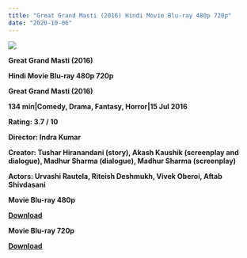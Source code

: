 ```yaml
---
title: "Great Grand Masti (2016) Hindi Movie Blu-ray 480p 720p"
date: "2020-10-06"
---
```


[**![](https://1.bp.blogspot.com/-0UJdxrjvo7o/XuIB0W4HLcI/AAAAAAAADBk/9Y8epSvUrBs5MkZmQ05QFBQlAJ94p6Q7wCLcBGAsYHQ/s1600/gran2.jpg)**](https://1.bp.blogspot.com/-0UJdxrjvo7o/XuIB0W4HLcI/AAAAAAAADBk/9Y8epSvUrBs5MkZmQ05QFBQlAJ94p6Q7wCLcBGAsYHQ/s1600/gran2.jpg)

 **Great Grand Masti (2016)**

**Hindi Movie Blu-ray 480p 720p** 

**Great Grand Masti (2016)**

**134 min|Comedy, Drama, Fantasy, Horror|15 Jul 2016**

**Rating: 3.7 / 10** 

**Director: Indra Kumar**

**Creator: Tushar Hiranandani (story), Akash Kaushik (screenplay and dialogue), Madhur Sharma (dialogue), Madhur Sharma (screenplay)**

**Actors: Urvashi Rautela, Riteish Deshmukh, Vivek Oberoi, Aftab Shivdasani**

 **Movie Blu-ray 480p** 

**[Download](https://myglinks.xyz/5226)** 

 **Movie Blu-ray 720p** 

**[Download](https://myglinks.xyz/5227)**
